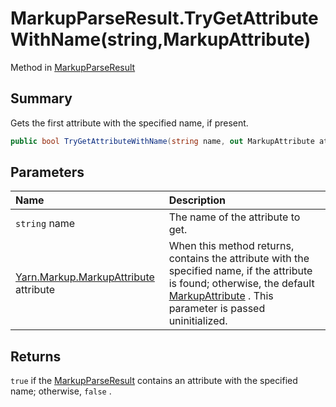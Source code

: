 # MarkupParseResult.TryGetAttributeWithName(string,MarkupAttribute)

Method in [MarkupParseResult](/docs/api/csharp/yarn.markup.markupparseresult.md)

## Summary


Gets the first attribute with the specified name, if present.


```csharp
public bool TryGetAttributeWithName(string name, out MarkupAttribute attribute)
```

## Parameters

|Name|Description|
|:---|:---|
|`string` name|The name of the attribute to get.|
|[Yarn.Markup.MarkupAttribute](/docs/api/csharp/yarn.markup.markupattribute.md) attribute|When this method returns, contains the attribute with the specified name, if the attribute is found; otherwise, the default  <a href="yarn.markup.markupattribute.md">MarkupAttribute</a> . This parameter is passed uninitialized.|

## Returns

<code>true</code>  if the  <a href="yarn.markup.markupparseresult.md">MarkupParseResult</a>  contains an attribute with the
specified name; otherwise,  <code>false</code> .

